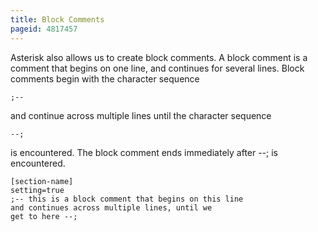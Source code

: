 ```yaml
---
title: Block Comments
pageid: 4817457
---
```


Asterisk also allows us to create block comments. A block comment is a comment that begins on one line, and continues for several lines. Block comments begin with the character sequence 

```
;--

```

 and continue across multiple lines until the character sequence 

```
--;

```

 is encountered. The block comment ends immediately after --; is encountered.

```
[section-name]
setting=true
;-- this is a block comment that begins on this line
and continues across multiple lines, until we
get to here --;

```
